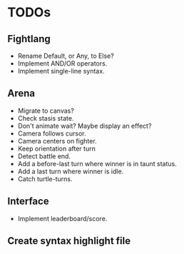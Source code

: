 # TODOs

## Fightlang

- Rename Default, or Any, to Else?
- Implement AND/OR operators.
- Implement single-line syntax.

## Arena

- Migrate to canvas?
- Check stasis state.
- Don't animate wait? Maybe display an effect?
- Camera follows cursor.
- Camera centers on fighter.
- Keep orientation after turn
- Detect battle end.
- Add a before-last turn where winner is in taunt status.
- Add a last turn where winner is idle.
- Catch turtle-turns.

## Interface

- Implement leaderboard/score.

## Create syntax highlight file
